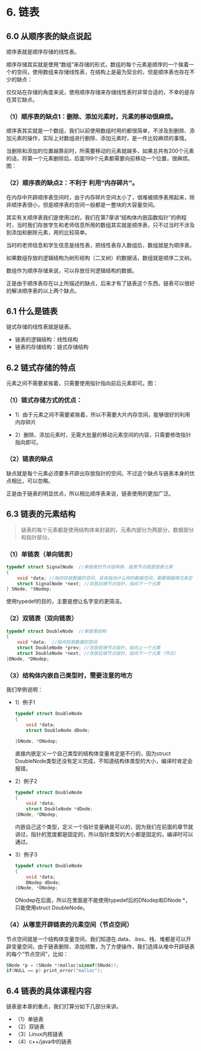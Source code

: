 # 6. 链表

## 6.0 从顺序表的缺点说起

顺序表就是顺序存储的线性表。

顺序存储其实就是使用“数组”来存储的形式，数组的每个元素是顺序的一个挨着一个的空间，使用数组来存储线性表，在结构上是最为契合的，但是顺序表也存在不少的缺点：

仅仅站在存储的角度来说，使用顺序存储来存储线性表时非常合适的，不幸的是存在其它缺点。

### （1）顺序表的缺点1：删除、添加元素时，元素的移动很麻烦。

顺序表其实就是一个数组，我们以前使用数组时用的都很简单，不涉及到删除、添加元素的操作，实际上对数组进行删除、添加元素时，是一件比较麻烦的事情。

当删除和添加的位置越靠前时，所需要移动的元素就越多，如果总共有200个元素的话，将第一个元素删除后，后面199个元素都需要向前移动一个位置，很麻烦。图：

### （2）顺序表的缺点2：不利于 利用“内存碎片”。

在内存中开辟顺序表空间时，由于内存碎片空间太小了，很难被顺序表用起来，除非顺序表很小，但是顺序表的空间一般都是一整块的大容量空间。

其实有关顺序表我们是使用过的，我们在第7章讲“结构体内嵌函数指针”的例程时，当时我们存放学生和老师信息所用的数组其实就是顺序表，只不过当时不涉及到添加和删除元素，用的比较简单。

当时的老师信息和学生信息是线性表，把线性表存入数组后，数组就是为顺序表。

如果数组存放的逻辑结构为树形结构（二叉树）的数据话，数组就是顺序二叉树。

数组作为顺序存储来说，可以存放任何逻辑结构的数据。

正是由于顺序表存在以上所描述的缺点，后来才有了链表这个东西，链表可以很好的解决顺序表的以上两个缺点。

## 6.1 什么是链表

链式存储的线性表就是链表。

+ 链表的逻辑结构：线性结构
+ 链表的存储结构：链式存储结构

## 6.2 链式存储的特点

元素之间不需要紧挨着，只需要使用指针指向前后元素即可。图：

### （1）链式存储方式的优点：

+ 1）由于元素之间不需要紧挨着，所以不需要大片内存空间，能够很好的利用内存碎片

+ 2）删除、添加元素时，无需大批量的移动元素空间的内容，只需要修改指针指向即可。

### （2）链表的缺点

缺点就是每个元素必须要多开辟出存放指针的空间。不过这个缺点与链表本身的优点相比，可以忽略。

正是由于链表的明显优点，所以相比顺序表来说，链表使用的更加广泛。

## 6.3 链表的元素结构

> 链表的每个元素都是使用结构体来封装的，元素内部分为两部分，数据部分和指针部分。

### （1）单链表（单向链表）

```c
typedef struct SignalNode  //单链表的节点结构体，链表节点就是链表元素
{
    void *data; //指向存放数据的空间，具体指向什么样的数据空间，需要根据情况来定
    struct SignalNode *next; //存放后继节点指针，指向下一个元素
} SNode, *SNodep;
```

使用typedef的目的，主要是想让名字变的更简洁。

### （2）双链表（双向链表）

```c
typedef struct DoubleNode  //单链表结构
{
    void *data;  //指向存放数据的空间
    struct DoubleNode *prev; //存放前继节点指针，指向上一个元素
    struct DoubleNode *next; //存放后继节点指针，指向下一个元素（节点）
}DNode, *DNodep;
```

### （3）结构体内嵌自己类型时，需要注意的地方

我们举例说明：

+ 1）例子1

  ```c
  typedef struct DoubleNode  
  {
      void *data;
      struct DoubleNode dDode;  
  
  }DNode, *DNodep;
  ```

  直接内嵌定义一个自己类型的结构体变量肯定是不行的，因为struct DoubleNode类型还没有定义完成，不知道结构体类型的大小，编译时肯定会报错。

+ 2）例子2

  ```c
  typedef struct DoubleNode  
  {
      void *data;
      struct DoubleNode *dDode;  
  }DNode, *DNodep;
  ```

  内嵌自己这个类型，定义一个指针变量确是可以的，因为我们在前面的章节就讲过，指针的宽度都是固定的，所以指针类型的大小都是固定的，编译时可以通过。

+ 3）例子3

  ```c
  typedef struct DoubleNode  
  {
      void *data;
      DNodep dDode;  
  }DNode, *DNodep;
  ```

  DNodep在后面，所以在里面是不能使用typedef后的DNodep和DNode *，只能使用struct DoubleNode。

### （4）从哪里开辟链表的元素空间（节点空间）

节点空间就是一个结构体变量空间，我们知道在.data、.bss、栈、堆都是可以开辟变量空间，由于链表删除、添加频繁，为了方便操作，我们选择从堆中开辟链表的每个“节点空间”，比如：

```c
SNode *p = (SNode *)malloc(sizeof(SNode));
if(NULL == p) print_error("malloc");
```

## 6.4 链表的具体课程内容

链表是本章的重点，我们打算分如下几部分来讲。

+ （1）单链表
+ （2）双链表
+ （3）Linux内核链表
+ （4）c++/java中的链表